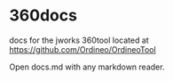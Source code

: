 # 360docs
docs for the jworks 360tool located at <https://github.com/Ordineo/OrdineoTool>

Open docs.md with any markdown reader.
